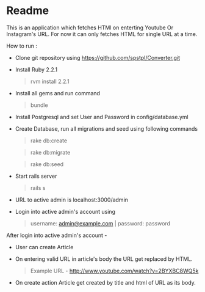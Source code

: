 # Readme
This is an application which fetches HTMl on enterting Youtube Or Instagram's URL.
For now it can only fetches HTML for single URL at a time.

How to run :

  - Clone git repository using https://github.com/spstpl/Converter.git

  - Install Ruby 2.2.1

    > rvm install 2.2.1


  - Install all gems and run command

    > bundle

  - Install Postgresql and set User and Password in config/database.yml

  - Create Database, run all migrations and seed using following commands


    > rake db:create

    > rake  db:migrate

    > rake db:seed


  - Start rails server

    > rails s

  - URL to active admin is localhost:3000/admin

  - Login into active admin's account using

    > username: admin@example.com |
    > password: password

After login into active admin's account -
  - User can create Article
  - On entering valid URL in article's body the URL get replaced by HTML.

    > Example URL - http://www.youtube.com/watch?v=2BYXBC8WQ5k

  - On create action Article get created by title and html of URL as its body.
